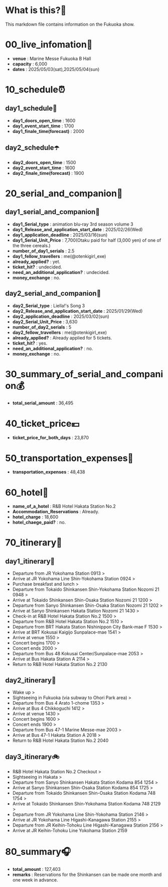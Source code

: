 # What is this?👀
<p>This markdown file contains information on the Fukuoka show.</p>

# 00_live_infomation📅

- **venue** : Marine Messe Fukuoka B Hall
- **capacity** : 6,000
- **dates** : 2025/05/03(sat),2025/05/04(sun)

# 10_schedule⏰

## day1_schedule🥁

- **day1_doors_open_time** : 1600
- **day1_event_start_time** : 1700
- **day1_finale_time(forecast)** : 2000

## day2_schedule☂️

- **day2_doors_open_time** : 1500
- **day2_event_start_time** : 1600
- **day2_finale_time(forecast)** : 1900

# 20_serial_and_companion📃

## day1_serial_and_companion🔖

- **day1_Serial_type** : animation blu-ray 3rd season volume 3
- **day1_Release_and_application_start_date** : 2025/02/26(Wed)
- **day1_application_deadline** : 2025/03/16(sun)
- **day1_Serial_Unit_Price** : 7,700(Otaku paid for half (3,000 yen) of one of the three cereals.)
- **number_of_day1_serials** : 2.5
- **day1_fellow_travellers** : me(@otenkigirl_exe)
- **already_applied?** : yet.
- **ticket_hit?** : undecided.
- **need_an_additional_application?** : undecided.
- **money_exchange** : no.

## day2_serial_and_companion📰

- **day2_Serial_type** : Liella!'s Song 3
- **day2_Release_and_application_start_date** : 2025/01/29(Wed)
- **day2_application_deadline** : 2025/03/02(sun)
- **day2_Serial_Unit_Price** : 3,630
- **number_of_day2_serials** : 5
- **day2_fellow_travellers** : me(@otenkigirl_exe)
- **already_applied?** : Already applied for 5 tickets.
- **ticket_hit?** : yes.
- **need_an_additional_application?** : no.
- **money_exchange** : no.

# 30_summary_of_serial_and_companion💰

- **total_serial_amount** : 36,495

# 40_ticket_price💴

- **ticket_price_for_both_days** : 23,870

# 50_transportation_expenses🚅

- **transportation_expenses** : 48,438

# 60_hotel🏨

- **name_of_a_hotel** : R&B Hotel Hakata Station No.2
- **Accommodation_Reservations** : Already.
- **hotel_charge** : 18,600
- **hotel_chaege_paid?** : no.

# 70_itinerary🛴

## day1_itinerary🚀

- Departure from JR Yokohama Station 0913 >
- Arrive at JR Yokohama Line Shin-Yokohama Station 0924 >
- Purchase breakfast and lunch >
- Departure from Tokaido Shinkansen Shin-Yokohama Station Nozomi 21 0948 >
- Arrive at Tokaido Shinkansen Shin-Osaka Station Nozomi 21 1200 >
- Departure from Sanyo Shinkansen Shin-Osaka Station Nozomi 21 1202 >
- Arrive at Sanyo Shinkansen Hakata Station Nozomi 21 1430 >
- Check-in at R&B Hotel Hakata Station No.2 1500 >
- Departure from R&B Hotel Hakata Station No.2 1510 >
- Departure from BRT Hakata Station Nishinippon City Bank-mae F 1530 >
- Arrive at BRT Kokusai Kaigijo Sunpalace-mae 1541 >
- Arrive at venue 1550 >
- Concert begins 1700 >
- Concert ends 2000 >
- Departure from Bus 48 Kokusai Center/Sunpalace-mae 2053 >
- Arrive at Bus Hakata Station A 2114 >
- Return to R&B Hotel Hakata Station No.2 2130

## day2_itinerary🚢

- Wake up >
- Sightseeing in Fukuoka (via subway to Ohori Park area) >
- Departure from Bus 4 Arato 1-chome 1353 >
- Arrive at Bus 4 Chikkoguchi 1412 >
- Arrive at venue 1430 >
- Concert begins 1600 >
- Concert ends 1900 >
- Departure from Bus 47-1 Marine Messe-mae 2003 >
- Arrive at Bus 47-1 Hakata Station A 2018 >
- Return to R&B Hotel Hakata Station No.2 2040

## day3_itinerary🚲

- R&B Hotel Hakata Station No.2 Checkout >
- Sightseeing in Hakata >
- Departure from Sanyo Shinkansen Hakata Station Kodama 854 1254 >
- Arrive at Sanyo Shinkansen Shin-Osaka Station Kodama 854 1725 >
- Departure from Tokaido Shinkansen Shin-Osaka Station Kodama 748 1754 >
- Arrive at Tokaido Shinkansen Shin-Yokohama Station Kodama 748 2129 >
- Departure from JR Yokohama Line Shin-Yokohama Station 2146 >
- Arrive at JR Yokohama Line Higashi-Kanagawa Station 2155 >
- Departure from JR Keihin-Tohoku Line Higashi-Kanagawa Station 2156 >
- Arrive at JR Keihin-Tohoku Line Yokohama Station 2159

# 80_summary🎧

- **total_amount** : 127,403
- **remarks** : Reservations for the Shinkansen can be made one month and one week in advance.
